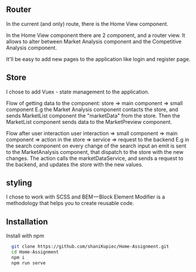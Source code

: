 ## Router
In the current (and only) route, there is the Home View component.

In the Home View component there are 2 component, and a router view. It allows to alter between Market Analysis component
and the Competitive Analysis component.

It'll be easy to add new pages to the application like login and register page.

## Store
I chose to add Vuex - state management to the application.

Flow of getting data to the component:
store => main component => small component
E.g the Market Analysis component contacts the store, and sends MarketList component the "marketData" from the store.
Then the MarketList component sends data to the MarketPreview component.

Flow after user interaction
user interaction => small component => main component => action in the store => service => request to the backend
E.g in the search component on every change of the search input an emit is sent to the MarketAnalysis component, that dispatch to the store with the new changes.
The action calls the marketDataService, and sends a request to the backend, and updates the store with the new values.

## styling
I chose to work with SCSS and BEM — Block Element Modifier is a methodology that helps you to create reusable code.

## Installation

Install with npm

```bash
  git clone https://github.com/shaniKupiec/Home-Assignment.git
  cd Home-Assignment
  npm i
  npm run serve
```
